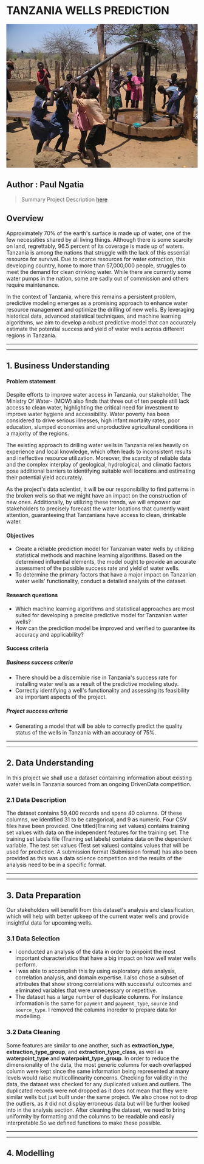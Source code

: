 # **TANZANIA WELLS PREDICTION** 

![Cover display](image.png)

Author : Paul Ngatia 
---

> Summary Project Description [here](https://github.com/learn-co-curriculum/dsc-phase-3-project-v2-3)

## Overview 
Approximately 70% of the earth's surface is made up of water, one of the few necessities shared by all living things. Although there is some scarcity on land, regrettably, 96.5 percent of its coverage is made up of waters. Tanzania is among the nations that struggle with the lack of this essential resource for survival. Due to scarce resources for water extraction, this developing country, home to more than 57,000,000 people, struggles to meet the demand for clean drinking water. While there are currently some water pumps in the nation, some are sadly out of commission and others require maintenance.

In the context of Tanzania, where this remains a persistent problem, predictive modeling emerges as a promising approach to enhance water resource management and optimize the drilling of new wells. By leveraging historical data, advanced statistical techniques, and machine learning algorithms, we aim to develop a robust predictive model that can accurately estimate the potential success and yield of water wells across different regions in Tanzania.

---
---

## 1. Business Understanding
#### Problem statement
Despite efforts to improve water access in Tanzania, our stakeholder, The Ministry Of Water- (MOW) also finds that three out of ten people still lack access to clean water, highlighting the critical need for investment to improve water hygiene and accessibility. Water poverty has been considered to drive serious illnesses, high infant mortality rates, poor education, slumped economies and unproductive agricultural conditions in a majority of the regions. 

The existing approach to drilling water wells in Tanzania relies heavily on experience and local knowledge, which often leads to inconsistent results and ineffective resource utilization. Moreover, the scarcity of reliable data and the complex interplay of geological, hydrological, and climatic factors pose additional barriers to identifying suitable well locations and estimating their potential yield accurately. 

As the project's data scientist, it will be our responsibility to find patterns in the broken wells so that we might have an impact on the construction of new ones. Additionally, by utilizing these trends, we will empower our stakeholders to precisely forecast the water locations that currently want attention, guaranteeing that Tanzanians have access to clean, drinkable water.

#### Objectives

- Create a reliable prediction model for Tanzanian water wells by utilizing statistical methods and machine learning algorithms. Based on the determined influential elements, the model ought to provide an accurate assessment of the possible success rate and yield of water wells.
- To determine the primary factors that have a major impact on Tanzanian water wells' functionality, conduct a detailed analysis of the dataset.

#### Research questions
* Which machine learning algorithms and statistical approaches are most suited for developing a precise predictive model for Tanzanian water wells?  
* How can the prediction model be improved and verified to guarantee its accuracy and applicability?

#### Success criteria
##### Business success criteria
* There should be a discernible rise in Tanzania's success rate for installing water wells as a result of the predictive modeling study. 
* Correctly identifying a well's functionality and assessing its feasibility are important aspects of the project. 

##### Project success criteria

* Generating a model that will be able to correctly predict the quality status of the wells in Tanzania with an accuracy of 75%.
---
---
## 2. Data Understanding

In this project we shall use a dataset containing information about existing water wells in Tanzania  sourced from an ongoing  DrivenData competition.

### 2.1 Data Description

The dataset contains 59,400 records and spans 40 columns. Of these columns, we identified 31 to be categorical, and 9 as numeric. 
Four CSV files have been provided. One titled(Training set values) contains training set values with data on the independent features for the training set. The training set labels file (Training set labels) contains data on the dependent variable. The test set values (Test set values) contains values that will be used for prediction. A submission format (Submission format) has also been provided as this was a data science competition and the results of the analysis need to be in a specific format.

---
---

## 3. Data Preparation 

Our stakeholders will benefit from this dataset's analysis and classification, which will help with better upkeep of the current water wells and provide insightful data for upcoming wells.

### 3.1 Data Selection

* I conducted an analysis of the data in order to pinpoint the most important characteristics that have a big impact on how well water wells perform. 
* I was able to accomplish this by using exploratory data analysis, correlation analysis, and domain expertise. I also chose a subset of attributes that show strong correlations with successful outcomes and eliminated variables that were unnecessary or repetitive.
* The dataset has a large number of duplicate columns. For instance information is the same for `payment` and `payment_type`, `source` and `source_type`. I removed the columns inoreder to prepare data for modelling.

### 3.2 Data Cleaning

Some features are similar to one another, such as **extraction_type**, **extraction_type_group**, and **extraction_type_class**, as well as **waterpoint_type** and **waterpoint_type_group**. In order to reduce the dimensionality of the data, the most generic columns for each overlapped column were kept since the same information being represented at many levels would raise multicollinearity concerns.
Checking for validity in the data, the dataset was checked for any duplicated values and outliers. The duplicated records were not dropped as it does not mean that they were similar wells but just built under the same project.
We also chose not to drop the outliers, as it did not display erroneous data but will be further looked into in the analysis section. 
After cleaning the dataset, we need to bring uniformity by formatting and the columns to be  readable and easily interpretable.So we defined functions to make these possible.

---
---
## 4. Modelling












